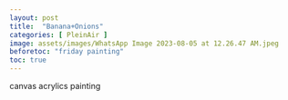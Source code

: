 ```yaml
---
layout: post
title:  "Banana+Onions"
categories: [ PleinAir ]
image: assets/images/WhatsApp Image 2023-08-05 at 12.26.47 AM.jpeg
beforetoc: "friday painting"
toc: true
---
```


canvas acrylics painting